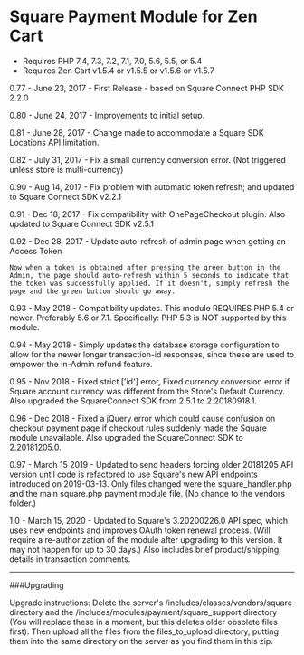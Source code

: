 # Square Payment Module for Zen Cart

- Requires PHP 7.4, 7.3, 7.2, 7.1, 7.0, 5.6, 5.5, or 5.4
- Requires Zen Cart v1.5.4 or v1.5.5 or v1.5.6 or v1.5.7


0.77 - June 23, 2017 - First Release - based on Square Connect PHP SDK 2.2.0

0.80 - June 24, 2017 - Improvements to initial setup.

0.81 - June 28, 2017 - Change made to accommodate a Square SDK Locations API limitation.

0.82 - July 31, 2017 - Fix a small currency conversion error. (Not triggered unless store is multi-currency)

0.90 - Aug 14, 2017 - Fix problem with automatic token refresh; and updated to Square Connect SDK v2.2.1

0.91 - Dec 18, 2017 - Fix compatibility with OnePageCheckout plugin. Also updated to Square Connect SDK v2.5.1

0.92 - Dec 28, 2017 - Update auto-refresh of admin page when getting an Access Token


 	Now when a token is obtained after pressing the green button in the Admin, the page should auto-refresh within 5 seconds to indicate that the token was successfully applied. If it doesn't, simply refresh the page and the green button should go away.


0.93 - May 2018 - Compatibility updates. This module REQUIRES PHP 5.4 or newer. Preferably 5.6 or 7.1. Specifically: PHP 5.3 is NOT supported by this module.

0.94 - May 2018 - Simply updates the database storage configuration to allow for the newer longer transaction-id responses, since these are used to empower the in-Admin refund feature. 

0.95 - Nov 2018 - Fixed strict ['id'] error, Fixed currency conversion error if Square account currency was different from the Store's Default Currency. Also upgraded the SquareConnect SDK from 2.5.1 to 2.20180918.1.

0.96 - Dec 2018 - Fixed a jQuery error which could cause confusion on checkout payment page if checkout rules suddenly made the Square module unavailable. Also upgraded the SquareConnect SDK to 2.20181205.0.

0.97 - March 15 2019 - Updated to send headers forcing older 20181205 API version until code is refactored to use Square's new API endpoints introduced on 2019-03-13. Only files changed were the square_handler.php and the main square.php payment module file. (No change to the vendors folder.)

1.0 - March 15, 2020 - Updated to Square's 3.20200226.0 API spec, which uses new endpoints and improves OAuth token renewal process. (Will require a re-authorization of the module after upgrading to this version. It may not happen for up to 30 days.)
Also includes brief product/shipping details in transaction comments.




---

###Upgrading

Upgrade instructions: Delete the server's /includes/classes/vendors/square directory and the /includes/modules/payment/square_support directory (You will replace these in a moment, but this deletes older obsolete files first). Then upload all the files from the files_to_upload directory, putting them into the same directory on the server as you find them in this zip.
